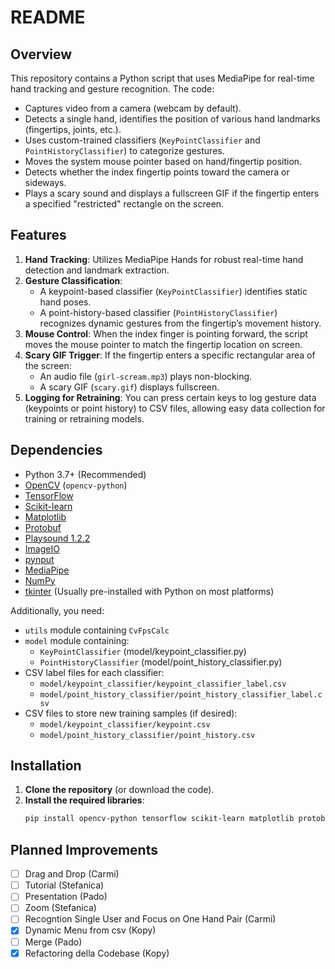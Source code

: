 README
======

Overview
--------
This repository contains a Python script that uses MediaPipe for real-time hand tracking and gesture recognition. The code:

- Captures video from a camera (webcam by default).
- Detects a single hand, identifies the position of various hand landmarks (fingertips, joints, etc.).
- Uses custom-trained classifiers (`KeyPointClassifier` and `PointHistoryClassifier`) to categorize gestures.
- Moves the system mouse pointer based on hand/fingertip position.
- Detects whether the index fingertip points toward the camera or sideways.
- Plays a scary sound and displays a fullscreen GIF if the fingertip enters a specified "restricted" rectangle on the screen.

Features
--------
1. **Hand Tracking**: Utilizes MediaPipe Hands for robust real-time hand detection and landmark extraction.
2. **Gesture Classification**: 
   - A keypoint-based classifier (`KeyPointClassifier`) identifies static hand poses.
   - A point-history-based classifier (`PointHistoryClassifier`) recognizes dynamic gestures from the fingertip’s movement history.
3. **Mouse Control**: When the index finger is pointing forward, the script moves the mouse pointer to match the fingertip location on screen.
4. **Scary GIF Trigger**: If the fingertip enters a specific rectangular area of the screen:
   - An audio file (`girl-scream.mp3`) plays non-blocking.
   - A scary GIF (`scary.gif`) displays fullscreen.
5. **Logging for Retraining**: You can press certain keys to log gesture data (keypoints or point history) to CSV files, allowing easy data collection for training or retraining models.

Dependencies
------------
- Python 3.7+ (Recommended)
- [OpenCV](https://pypi.org/project/opencv-python/) (`opencv-python`)
- [TensorFlow](https://pypi.org/project/tensorflow/)
- [Scikit-learn](https://pypi.org/project/scikit-learn/)
- [Matplotlib](https://pypi.org/project/matplotlib/)
- [Protobuf](https://pypi.org/project/protobuf/)
- [Playsound 1.2.2](https://pypi.org/project/playsound/1.2.2/)
- [ImageIO](https://pypi.org/project/imageio/)
- [pynput](https://pypi.org/project/pynput/)
- [MediaPipe](https://pypi.org/project/mediapipe/)
- [NumPy](https://pypi.org/project/numpy/)
- [tkinter](https://docs.python.org/3/library/tk.html) (Usually pre-installed with Python on most platforms)



Additionally, you need:
- `utils` module containing `CvFpsCalc`
- `model` module containing:
  - `KeyPointClassifier` (model/keypoint_classifier.py)
  - `PointHistoryClassifier` (model/point_history_classifier.py)
- CSV label files for each classifier:
  - `model/keypoint_classifier/keypoint_classifier_label.csv`
  - `model/point_history_classifier/point_history_classifier_label.csv`
- CSV files to store new training samples (if desired):
  - `model/keypoint_classifier/keypoint.csv`
  - `model/point_history_classifier/point_history.csv`

Installation
------------
1. **Clone the repository** (or download the code).
2. **Install the required libraries**:
   ```bash
   pip install opencv-python tensorflow scikit-learn matplotlib protobuf playsound==1.2.2 imageio pynput mediapipe numpy


Planned Improvements
--------------------
- [ ] Drag and Drop (Carmi)
- [ ] Tutorial (Stefanica)
- [ ] Presentation (Pado)
- [ ] Zoom (Stefanica)
- [ ] Recogntion Single User and Focus on One Hand Pair (Carmi)
- [x] Dynamic Menu from csv (Kopy)
- [ ] Merge (Pado)
- [x] Refactoring della Codebase (Kopy)
